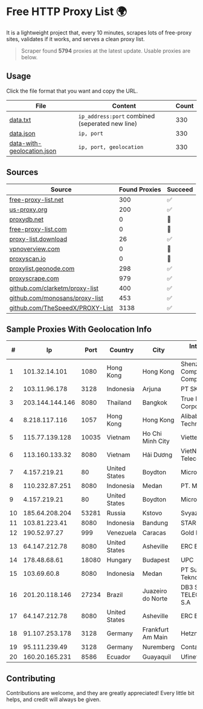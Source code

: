 
# Free HTTP Proxy List 🌍

It is a lightweight project that, every 10 minutes, scrapes lots of free-proxy sites, validates if it works, and serves a clean proxy list.


> Scraper found **5794** proxies at the latest update. Usable proxies are below.

## Usage

Click the file format that you want and copy the URL.


|File|Content|Count|
|----|-------|-----|
|[data.txt](https://raw.githubusercontent.com/themiralay/Proxy-List-World/master/data.txt)|`ip_address:port` combined (seperated new line)|330|
|[data.json](https://raw.githubusercontent.com/themiralay/Proxy-List-World/master/data.json)|`ip, port`|330|
|[data-with-geolocation.json](https://raw.githubusercontent.com/themiralay/Proxy-List-World/master/data-with-geolocation.json)|`ip, port, geolocation`|330|

## Sources

|Source|Found Proxies|Succeed|
|------|-------------|-------|
|[free-proxy-list.net](https://free-proxy-list.net)|300|✅|
|[us-proxy.org](https://www.us-proxy.org)|200|✅|
|[proxydb.net](http://proxydb.net)|0|🚫|
|[free-proxy-list.com](https://free-proxy-list.com/?page=&port=&type%5B%5D=http&type%5B%5D=https&up_time=0&search=Search)|0|🚫|
|[proxy-list.download](https://www.proxy-list.download/HTTP)|26|✅|
|[vpnoverview.com](https://vpnoverview.com/privacy/anonymous-browsing/free-proxy-servers)|0|🚫|
|[proxyscan.io](https://www.proxyscan.io)|0|🚫|
|[proxylist.geonode.com](https://proxylist.geonode.com/api/proxy-list?limit=300&page=1&sort_by=lastChecked&sort_type=desc&protocols=http,https)|298|✅|
|[proxyscrape.com](https://api.proxyscrape.com/v2/?request=displayproxies&protocol=http&timeout=10000&country=all&ssl=all&anonymity=all)|979|✅|
|[github.com/clarketm/proxy-list](https://raw.githubusercontent.com/clarketm/proxy-list/master/proxy-list-raw.txt)|400|✅|
|[github.com/monosans/proxy-list](https://raw.githubusercontent.com/monosans/proxy-list/main/proxies/http.txt)|453|✅|
|[github.com/TheSpeedX/PROXY-List](https://raw.githubusercontent.com/TheSpeedX/PROXY-List/master/http.txt)|3138|✅|


## Sample Proxies With Geolocation Info

|#|Ip|Port|Country|City|Internet Service Provider|
|-|--|----|-------|----|-------------------------|
|1|101.32.14.101|1080|Hong Kong|Hong Kong|Shenzhen Tencent Computer Systems Company Limited|
|2|103.11.96.178|3128|Indonesia|Arjuna|PT SKYLINE SEMESTA|
|3|203.144.144.146|8080|Thailand|Bangkok|True Internet Corporation CO. Ltd.|
|4|8.218.117.116|1057|Hong Kong|Hong Kong|Alibaba (US) Technology Co., Ltd.|
|5|115.77.139.128|10035|Vietnam|Ho Chi Minh City|Viettel Group|
|6|113.160.133.32|8080|Vietnam|Hải Dương|VietNam Post and Telecom Corporation|
|7|4.157.219.21|80|United States|Boydton|Microsoft Corporation|
|8|110.232.87.251|8080|Indonesia|Medan|PT. Media Antar Nusa|
|9|4.157.219.21|80|United States|Boydton|Microsoft Corporation|
|10|185.64.208.204|53281|Russia|Kstovo|Svyazist LLC|
|11|103.81.223.41|8080|Indonesia|Bandung|STARNET|
|12|190.52.97.27|999|Venezuela|Caracas|Gold Data USA Inc|
|13|64.147.212.78|8080|United States|Asheville|ERC Broadband|
|14|178.48.68.61|18080|Hungary|Budapest|UPC|
|15|103.69.60.8|8080|Indonesia|Medan|PT Sukha Karya Teknologi|
|16|201.20.118.146|27234|Brazil|Juazeiro do Norte|DB3 SERVICOS DE TELECOMUNICACOES S.A|
|17|64.147.212.78|8080|United States|Asheville|ERC Broadband|
|18|91.107.253.178|3128|Germany|Frankfurt Am Main|Hetzner Online AG|
|19|95.111.239.49|3128|Germany|Nuremberg|Contabo GmbH|
|20|160.20.165.231|8586|Ecuador|Guayaquil|Ufinet Panama S.A.|



## Contributing

Contributions are welcome, and they are greatly appreciated! Every
little bit helps, and credit will always be given.

